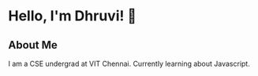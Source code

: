 # Hello, I'm Dhruvi! 👋

## About Me 
I am a CSE undergrad at VIT Chennai. Currently learning about Javascript.
